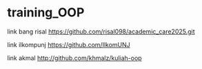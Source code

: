 # training_OOP

link bang risal
https://github.com/risal098/academic_care2025.git

link ilkompunj
https://github.com/IlkomUNJ

link akmal
http://github.com/khmalz/kuliah-oop

